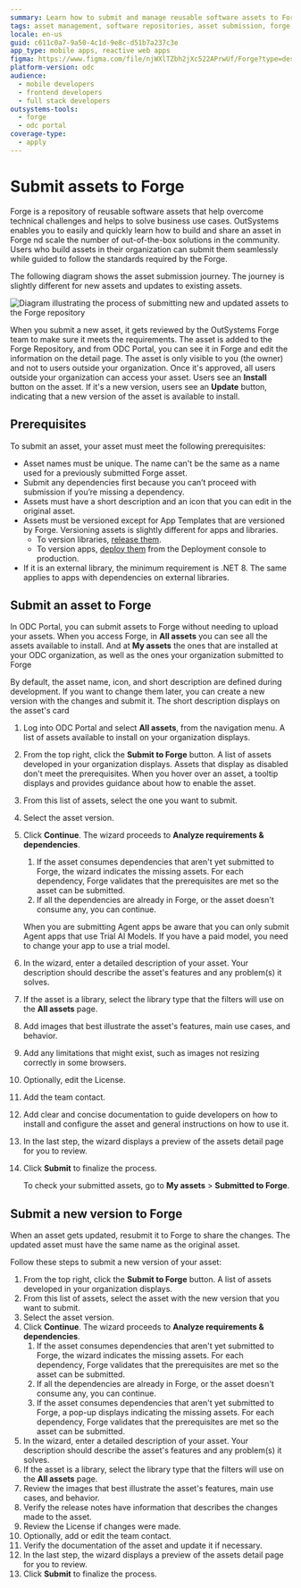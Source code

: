 ```yaml
---
summary: Learn how to submit and manage reusable software assets to Forge using OutSystems Developer Cloud (ODC).
tags: asset management, software repositories, asset submission, forge platform, outsystems best practices
locale: en-us
guid: c611c0a7-9a50-4c1d-9e8c-d51b7a237c3e
app_type: mobile apps, reactive web apps
figma: https://www.figma.com/file/njWXlTZbh2jXc522APrwUf/Forge?type=design&node-id=2902%3A10&t=7VtW3Ksp7qzfotTh-1
platform-version: odc
audience:
  - mobile developers
  - frontend developers
  - full stack developers
outsystems-tools:
  - forge
  - odc portal
coverage-type:
  - apply
---
```


# Submit assets to Forge

Forge is a repository of reusable software assets that help overcome technical challenges and helps to solve business use cases. OutSystems enables you to easily and quickly learn how to build and share an asset in Forge nd scale the number of out-of-the-box solutions in the community. Users who build assets in their organization can submit them seamlessly while guided to follow the standards required by the Forge.

The following diagram shows the asset submission journey. The journey is slightly different for new assets and updates to existing assets.

![Diagram illustrating the process of submitting new and updated assets to the Forge repository](images/submit-assets-forge-diag.png "Forge Asset Submission Process Diagram")

When you submit a new asset, it gets reviewed by the OutSystems Forge team to make sure it meets the requirements. The asset is added to the Forge Repository, and from ODC Portal, you can see it in Forge and edit the information on the detail page. The asset is only visible to you (the owner) and not to users outside your organization. Once it's approved, all users outside your organization can access your asset. Users see an **Install** button on the asset. If it's a new version, users see an **Update** button, indicating that a new version of the asset is available to install.

## Prerequisites

To submit an asset, your asset must meet the following prerequisites:

* Asset names must be unique. The name can't be the same as a name used for a previously submitted Forge asset.
* Submit any dependencies first because you can’t proceed with submission if you’re missing a dependency.
* Assets must have a short description and an icon that you can edit in the original asset.
* Assets must be versioned except for App Templates that are versioned by Forge. Versioning assets is slightly different for apps and libraries.
    * To version libraries, [release them](../libraries/libraries.md#release-library).
    * To version apps, [deploy them](../../deploying-apps/deploy-apps.md) from the Deployment console to production.
* If it is an external library, the minimum requirement is .NET 8. The same applies to apps with dependencies on external libraries.

## Submit an asset to Forge

In ODC Portal, you can submit assets to Forge without needing to upload your assets. When you access Forge, in **All assets** you can see all the assets available to install. And at **My assets** the ones that are installed at your ODC organization, as well as the ones your organization submitted to Forge

By default, the asset name, icon, and short description are defined during development. If you want to change them later, you can create a new version with the changes and submit it. The short description displays on the asset's card

1. Log into ODC Portal and select **All assets**, from the navigation menu. A list of assets available to install on your organization displays.  
1. From the top right, click the **Submit to Forge** button. A list of assets developed in your organization displays. Assets that display as disabled don't meet the prerequisites. When you hover over an asset, a tooltip displays and provides guidance about how to enable the asset.
1. From this list of assets, select the one you want to submit.
1. Select the asset version. 
1. Click **Continue**. The wizard proceeds to **Analyze requirements & dependencies**.
   1. If the asset consumes dependencies that aren't yet submitted to Forge, the wizard indicates the missing assets. For each dependency, Forge validates that the prerequisites are met so the asset can be submitted.
   1. If all the dependencies are already in Forge, or the asset doesn't consume any, you can continue.
   
   <div class="info" markdown="1" >

   When you are submitting Agent apps be aware that you can only submit Agent apps that use Trial AI Models. If you have a paid model, you need to change your app to use a trial model.

   </div>
   
1. In the wizard, enter a detailed description of your asset. Your description should describe the asset's features and any problem(s) it solves.
1. If the asset is a library, select the library type that the filters will use on the **All assets** page.
1. Add images that best illustrate the asset's features, main use cases, and behavior.
1. Add any limitations that might exist, such as images not resizing correctly in some browsers.
1. Optionally, edit the License.
1. Add the team contact.
1. Add clear and concise documentation to guide developers on how to install and configure the asset and general instructions on how to use it.
1. In the last step, the wizard displays a preview of the assets detail page for you to review.
1. Click **Submit** to finalize the process.

    <div class="info" markdown="1">

    To check your submitted assets, go to **My assets** > **Submitted to Forge**.

    </div>

## Submit a new version to Forge

When an asset gets updated, resubmit it to Forge to share the changes. The updated asset must have the same name as the original asset.

Follow these steps to submit a new version of your asset:

1. From the top right, click the **Submit to Forge** button. A list of assets developed in your organization displays.
1. From this list of assets, select the asset with the new version that you want to submit.
1. Select the asset version. 
1. Click **Continue**. The wizard proceeds to **Analyze requirements & dependencies**.
   1. If the asset consumes dependencies that aren't yet submitted to Forge, the wizard indicates the missing assets. For each dependency, Forge validates that the prerequisites are met so the asset can be submitted.
   1. If all the dependencies are already in Forge, or the asset doesn't consume any, you can continue.
   1. If the asset consumes dependencies that aren't yet submitted to Forge, a pop-up displays indicating the missing assets. For each dependency, Forge validates that the prerequisites are met so the asset can be submitted.
1. In the wizard, enter a detailed description of your asset. Your description should describe the asset's features and any problem(s) it solves.
1. If the asset is a library, select the library type that the filters will use on the **All assets** page.
1. Review the images that best illustrate the asset's features, main use cases, and behavior.
1. Verify the release notes have information that describes the changes made to the asset.
1. Review the License if changes were made.
1. Optionally, add or edit the team contact.
1. Verify the documentation of the asset and update it if necessary.
1. In the last step, the wizard displays a preview of the assets detail page for you to review.
1. Click **Submit** to finalize the process.
